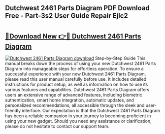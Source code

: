 ## Dutchwest 2461 Parts Diagram PDF Download Free - Part-3s2 User Guide Repair Ejlc2

# <h2><a href="http://dfnjizj.blite.top/?on=Dutchwest+2461+Parts+Diagram">🔗Download New 👉🔴 Dutchwest 2461 Parts Diagram</a></h2>

[![Dutchwest 2461 Parts Diagram download](https://i.imgur.com/lujVjoI.png)](http://dfnjizj.blite.top/?on=Dutchwest+2461+Parts+Diagram)
Step-by-Step Guide This manual breaks down the process of using your new Dutchwest 2461 Parts Diagram into manageable steps for effortless operation. To ensure a successful experience with your new Dutchwest 2461 Parts Diagram, please read this user manual carefully before use. It includes detailed instructions for product setup, as well as information on how to use its various features and capabilities. Dutchwest 2461 Parts Diagram offers users an extensive range of advanced features, including biometric authentication, smart home integration, automatic updates, and personalized recommendations, all accessible through the sleek and user-friendly interface. Our expectation is that the Dutchwest 2461 Parts Diagram has been a reliable companion in your journey to becoming proficient in using your new gadget. Should you need any assistance or clarification, please do not hesitate to contact our support team.
